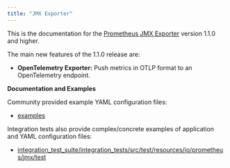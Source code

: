 ```yaml
---
title: "JMX Exporter"
---
```


This is the documentation for the [Prometheus JMX Exporter](https://github.com/prometheus/jmx_exporter) version 1.1.0 and higher.

The main new features of the 1.1.0 release are:

* **OpenTelemetry Exporter:** Push metrics in OTLP format to an OpenTelemetry endpoint.

**Documentation and Examples**

Community provided example YAML configuration files:

- [examples](https://github.com/prometheus/jmx_exporter/tree/main/examples)

Integration tests also  provide complex/concrete examples of application and YAML configuration files:

- [integration_test_suite/integration_tests/src/test/resources/io/prometheus/jmx/test](https://github.com/prometheus/jmx_exporter/tree/main/integration_test_suite/integration_tests/src/test/resources/io/prometheus/jmx/test)